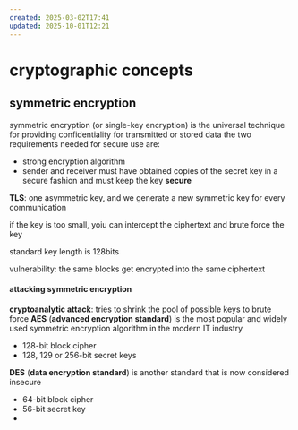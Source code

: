 ```yaml
---
created: 2025-03-02T17:41
updated: 2025-10-01T12:21
---
```

# cryptographic concepts
## symmetric encryption
symmetric encryption (or single-key encryption) is the universal technique for providing confidentiality for transmitted or stored data
the two requirements needed for secure use are:
- strong encryption algorithm
- sender and receiver must have obtained copies of the secret key in a secure fashion and must keep the key **secure**

**TLS**: one asymmetric key, and we generate a new symmetric key for every communication


if the key is too small, yoiu can intercept the ciphertext and brute force the key

standard key length is 128bits


vulnerability: the same blocks get encrypted into the same ciphertext

#### attacking symmetric encryption
**cryptoanalytic attack**: tries to shrink the pool of possible keys to brute force
**AES** (**advanced encryption standard**) is the most popular and widely used symmetric encryption algorithm in the modern IT industry
- 128-bit block cipher
- 128, 129 or 256-bit secret keys

**DES** (**data encryption standard**) is another standard that is now considered insecure
- 64-bit block cipher
- 56-bit secret key
- 